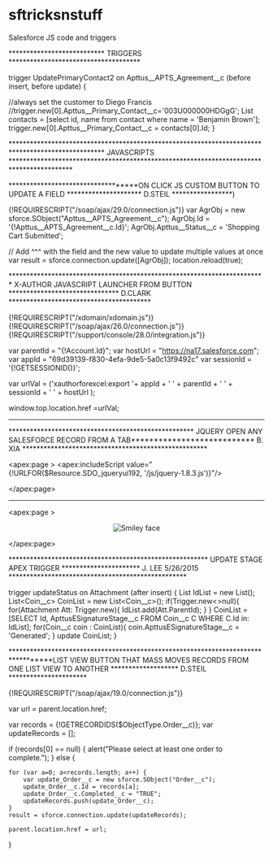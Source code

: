# sftricksnstuff
Salesforce JS code and triggers


***************************    TRIGGERS *************************************



trigger UpdatePrimaryContact2 on Apttus__APTS_Agreement__c (before insert, before update) {

  //always set the customer to Diego Francis
  //trigger.new[0].Apttus__Primary_Contact__c='003U000000HDGgG';
       List<Contact> contacts = [select id, name from contact where name = 'Benjamin Brown'];
       trigger.new[0].Apttus__Primary_Contact__c = contacts[0].Id;
}


************************************************************************************************** JAVASCRIPTS *****************************************************************************************






***********************************ON CLICK JS CUSTOM  BUTTON TO UPDATE A FIELD *********************    D.STEIL   *****************)

{!REQUIRESCRIPT("/soap/ajax/29.0/connection.js")}
var AgrObj = new sforce.SObject("Apttus__APTS_Agreement__c");
AgrObj.Id = '{!Apttus__APTS_Agreement__c.Id}';
AgrObj.Apttus__Status__c = 'Shopping Cart Submitted';

// Add ^^^ with the field and the new value to update multiple values at once
var result = sforce.connection.update([AgrObj]);
location.reload(true);




************************************************************************ X-AUTHOR JAVASCRIPT LAUNCHER FROM BUTTON  *******************************   D.CLARK   ****************************************


{!REQUIRESCRIPT("/xdomain/xdomain.js")} 
{!REQUIRESCRIPT("/soap/ajax/26.0/connection.js")}
{!REQUIRESCRIPT("/support/console/28.0/integration.js")} 


var parentId = "{!Account.Id}";
var hostUrl = "https://na17.salesforce.com"; 
var appId = "69d39139-f830-4efa-9de5-5a0c13f9492c"
var sessionId = '{!GETSESSIONID()}';

var urlVal = ('xauthorforexcel:export '+ appId + ' ' + parentId + ' ' + sessionId + ' ' + hostUrl );

window.top.location.href  =urlVal;



********************************




**************************************************** JQUERY OPEN ANY SALESFORCE RECORD FROM A TAB***************************  B. XIA   ****************************************************


<apex:page >
    <apex:includeScript value="{!URLFOR($Resource.SDO_jqueryui192, '/js/jquery-1.8.3.js')}"/>
    <Script type="text/javascript">
	$( document ).ready(function(){
        window.location.href="https://apttuscommunity-14d539319ad.force.com/0011a000004K1M4";
        });
    </Script>
    <div align="center" >
    </div>
</apex:page>


***************************************

<apex:page >
    <div align="center">
    <img src="{!URLFOR($Resource.KeysightPortalHome)}" alt="Smiley face" onClick=" window.open('https://apttuscommunity-14d539319ad.force.com/001/o', '_blank', 'toolbar=0,location=0,menubar=0');  "/>
    </div>
    
</apex:page>
 
 
 
 
 
 
 ********************************************************   UPDATE STAGE APEX TRIGGER ********************** J. LEE 5/26/2015   **************************************************
 
 trigger updateStatus on Attachment (after insert) {
	List<Id> IdList = new List<Id>();
    List<Coin__c> CoinList = new List<Coin__c>();
    if(Trigger.new<>null){
        for(Attachment Att: Trigger.new){
            IdList.add(Att.ParentId);
        }
    }
    CoinList = [SELECT Id, ApttusESignatureStage__c
                FROM Coin__c C
                WHERE C.Id in: IdList];
    for(Coin__c coin : CoinList){
        coin.ApttusESignatureStage__c = 'Generated';
    }
    update CoinList;
}

 
 
 
 
 
**********************************************************************************LIST VIEW BUTTON THAT MASS MOVES RECORDS FROM ONE LIST VIEW TO ANOTHER ******************* D.STEIL **********************

{!REQUIRESCRIPT("/soap/ajax/19.0/connection.js")} 

var url = parent.location.href;

var records = {!GETRECORDIDS($ObjectType.Order__c)}; 
var updateRecords = []; 


if (records[0] == null) {
	alert("Please select at least one order to complete."); 
} else {

	for (var a=0; a<records.length; a++) { 
		var update_Order__c = new sforce.SObject("Order__c");
		update_Order__c.Id = records[a];
		update_Order__c.Completed__c = "TRUE";
		updateRecords.push(update_Order__c);
	}
	result = sforce.connection.update(updateRecords);

	parent.location.href = url;
}
